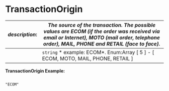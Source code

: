 
# TransactionOrigin

| *description*:   | *The source of the transaction. The possible values are ECOM (if the order was received via email or Internet), MOTO (mail order, telephone order), MAIL, PHONE and RETAIL (face to face).*|
|----|----|
|    |  ``` string ```  * example: ECOM*. Enum:Array [ 5 ] - [ ECOM, MOTO, MAIL, PHONE, RETAIL ]|

**TransactionOrigin Example:**

```{r}

"ECOM"

```
